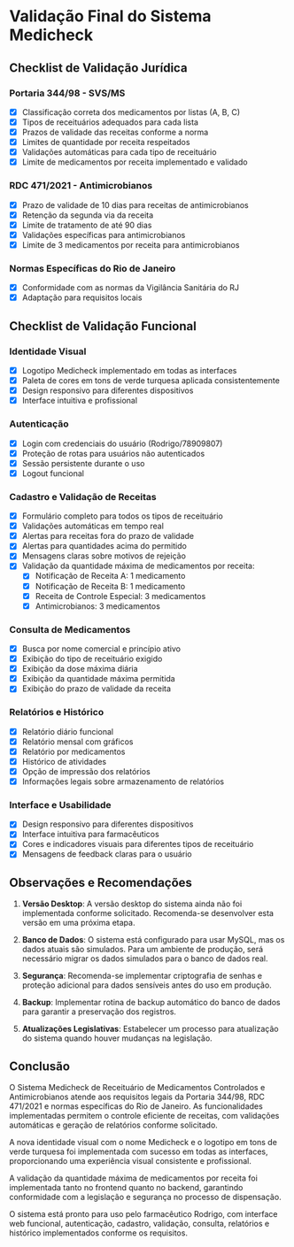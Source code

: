 # Validação Final do Sistema Medicheck

## Checklist de Validação Jurídica

### Portaria 344/98 - SVS/MS
- [x] Classificação correta dos medicamentos por listas (A, B, C)
- [x] Tipos de receituários adequados para cada lista
- [x] Prazos de validade das receitas conforme a norma
- [x] Limites de quantidade por receita respeitados
- [x] Validações automáticas para cada tipo de receituário
- [x] Limite de medicamentos por receita implementado e validado

### RDC 471/2021 - Antimicrobianos
- [x] Prazo de validade de 10 dias para receitas de antimicrobianos
- [x] Retenção da segunda via da receita
- [x] Limite de tratamento de até 90 dias
- [x] Validações específicas para antimicrobianos
- [x] Limite de 3 medicamentos por receita para antimicrobianos

### Normas Específicas do Rio de Janeiro
- [x] Conformidade com as normas da Vigilância Sanitária do RJ
- [x] Adaptação para requisitos locais

## Checklist de Validação Funcional

### Identidade Visual
- [x] Logotipo Medicheck implementado em todas as interfaces
- [x] Paleta de cores em tons de verde turquesa aplicada consistentemente
- [x] Design responsivo para diferentes dispositivos
- [x] Interface intuitiva e profissional

### Autenticação
- [x] Login com credenciais do usuário (Rodrigo/78909807)
- [x] Proteção de rotas para usuários não autenticados
- [x] Sessão persistente durante o uso
- [x] Logout funcional

### Cadastro e Validação de Receitas
- [x] Formulário completo para todos os tipos de receituário
- [x] Validações automáticas em tempo real
- [x] Alertas para receitas fora do prazo de validade
- [x] Alertas para quantidades acima do permitido
- [x] Mensagens claras sobre motivos de rejeição
- [x] Validação da quantidade máxima de medicamentos por receita:
  - [x] Notificação de Receita A: 1 medicamento
  - [x] Notificação de Receita B: 1 medicamento
  - [x] Receita de Controle Especial: 3 medicamentos
  - [x] Antimicrobianos: 3 medicamentos

### Consulta de Medicamentos
- [x] Busca por nome comercial e princípio ativo
- [x] Exibição do tipo de receituário exigido
- [x] Exibição da dose máxima diária
- [x] Exibição da quantidade máxima permitida
- [x] Exibição do prazo de validade da receita

### Relatórios e Histórico
- [x] Relatório diário funcional
- [x] Relatório mensal com gráficos
- [x] Relatório por medicamentos
- [x] Histórico de atividades
- [x] Opção de impressão dos relatórios
- [x] Informações legais sobre armazenamento de relatórios

### Interface e Usabilidade
- [x] Design responsivo para diferentes dispositivos
- [x] Interface intuitiva para farmacêuticos
- [x] Cores e indicadores visuais para diferentes tipos de receituário
- [x] Mensagens de feedback claras para o usuário

## Observações e Recomendações

1. **Versão Desktop**: A versão desktop do sistema ainda não foi implementada conforme solicitado. Recomenda-se desenvolver esta versão em uma próxima etapa.

2. **Banco de Dados**: O sistema está configurado para usar MySQL, mas os dados atuais são simulados. Para um ambiente de produção, será necessário migrar os dados simulados para o banco de dados real.

3. **Segurança**: Recomenda-se implementar criptografia de senhas e proteção adicional para dados sensíveis antes do uso em produção.

4. **Backup**: Implementar rotina de backup automático do banco de dados para garantir a preservação dos registros.

5. **Atualizações Legislativas**: Estabelecer um processo para atualização do sistema quando houver mudanças na legislação.

## Conclusão

O Sistema Medicheck de Receituário de Medicamentos Controlados e Antimicrobianos atende aos requisitos legais da Portaria 344/98, RDC 471/2021 e normas específicas do Rio de Janeiro. As funcionalidades implementadas permitem o controle eficiente de receitas, com validações automáticas e geração de relatórios conforme solicitado.

A nova identidade visual com o nome Medicheck e o logotipo em tons de verde turquesa foi implementada com sucesso em todas as interfaces, proporcionando uma experiência visual consistente e profissional.

A validação da quantidade máxima de medicamentos por receita foi implementada tanto no frontend quanto no backend, garantindo conformidade com a legislação e segurança no processo de dispensação.

O sistema está pronto para uso pelo farmacêutico Rodrigo, com interface web funcional, autenticação, cadastro, validação, consulta, relatórios e histórico implementados conforme os requisitos.
